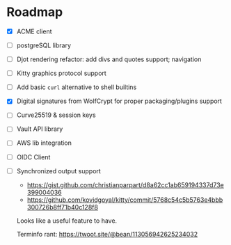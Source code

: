 # Roadmap

- [x] ACME client
- [ ] postgreSQL library
- [ ] Djot rendering refactor: add divs and quotes support; navigation
- [ ] Kitty graphics protocol support
- [ ] Add basic `curl` alternative to shell builtins
- [x] Digital signatures from WolfCrypt for proper packaging/plugins support
- [ ] Curve25519 & session keys
- [ ] Vault API library
- [ ] AWS lib integration
- [ ] OIDC Client
- [ ] Synchronized output support

  * https://gist.github.com/christianparpart/d8a62cc1ab659194337d73e399004036
  * https://github.com/kovidgoyal/kitty/commit/5768c54c5b5763e4bbb300726b8ff71b40c128f8

  Looks like a useful feature to have.

  Terminfo rant: https://twoot.site/@bean/113056942625234032

